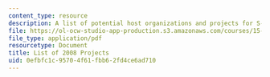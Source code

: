 ```yaml
---
content_type: resource
description: A list of potential host organizations and projects for S-Lab.
file: https://ol-ocw-studio-app-production.s3.amazonaws.com/courses/15-992-s-lab-laboratory-for-sustainable-business-spring-2008/0efbfc1c95704f61fbb62fd4ce6ad710_project_list.pdf
file_type: application/pdf
resourcetype: Document
title: List of 2008 Projects
uid: 0efbfc1c-9570-4f61-fbb6-2fd4ce6ad710
---
```

